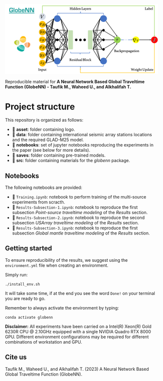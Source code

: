 ![LOGO](asset/globenn_logo.png)  

Reproducible material for **A Neural Network Based Global Traveltime Function (GlobeNN) - Taufik M., Waheed U., and Alkhalifah T.**


# Project structure
This repository is organized as follows:

* :open_file_folder: **asset**: folder containing logo.
* :open_file_folder: **data**: folder containing international seismic array stations locations and the required GLAD-M25 model.
* :open_file_folder: **notebooks**: set of jupyter notebooks reproducing the experiments in the paper (see below for more details).
* :open_file_folder: **saves**: folder containing pre-trained models.
* :open_file_folder: **src**: folder containing materials for the *globenn* package.

## Notebooks
The following notebooks are provided:

- :orange_book: ``Training.ipynb``: notebook to perform training of the multi-source experiments from scracth.
- :orange_book: ``Results-Subsection-1.ipynb``: notebook to reproduce the first subsection *Point-source traveltime modeling* of the *Results* section.
- :orange_book: ``Results-Subsection-2.ipynb``: notebook to reproduce the second subsection *USArray traveltime modeling* of the *Results* section.
- :orange_book: ``Results-Subsection-3.ipynb``: notebook to reproduce the first subsection *Global mantle traveltime modeling* of the *Results* section.

## Getting started
To ensure reproducibility of the results, we suggest using the `environment.yml` file when creating an environment.

Simply run:
```
./install_env.sh
```
It will take some time, if at the end you see the word `Done!` on your terminal you are ready to go. 

Remember to always activate the environment by typing:
```
conda activate globenn
```

**Disclaimer:** All experiments have been carried on a Intel(R) Xeon(R) Gold 6230R CPU @ 2.10GHz equipped with a single NVIDIA Quadro RTX 8000 GPU. Different environment configurations may be required for different combinations of workstation and GPU.

## Cite us 
Taufik M., Waheed U., and Alkhalifah T. (2023) A Neural Network Based Global Traveltime Function (GlobeNN).
